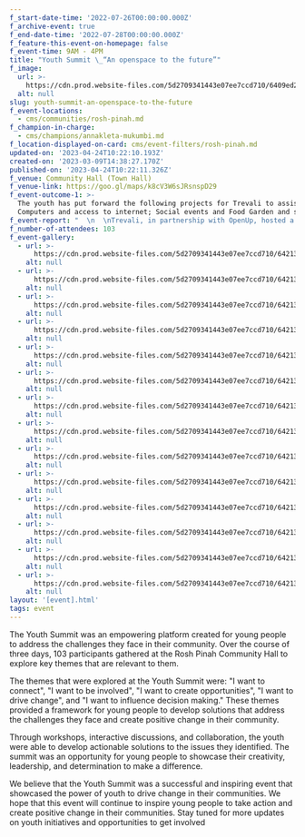 ```yaml
---
f_start-date-time: '2022-07-26T00:00:00.000Z'
f_archive-event: true
f_end-date-time: '2022-07-28T00:00:00.000Z'
f_feature-this-event-on-homepage: false
f_event-time: 9AM - 4PM
title: "Youth Summit \_“An openspace to the future”"
f_image:
  url: >-
    https://cdn.prod.website-files.com/5d2709341443e07ee7ccd710/6409ed26de67ff46d3895972_IMG_8953.jpg
  alt: null
slug: youth-summit-an-openspace-to-the-future
f_event-locations:
  - cms/communities/rosh-pinah.md
f_champion-in-charge:
  - cms/champions/annakleta-mukumbi.md
f_location-displayed-on-card: cms/event-filters/rosh-pinah.md
updated-on: '2023-04-24T10:22:10.193Z'
created-on: '2023-03-09T14:38:27.170Z'
published-on: '2023-04-24T10:22:11.326Z'
f_venue: Community Hall (Town Hall)
f_venue-link: https://goo.gl/maps/k8cV3W6sJRsnspD29
f_event-outcome-1: >-
  The youth has put forward the following projects for Trevali to assist with:
  Computers and access to internet; Social events and Food Garden and sport
f_event-report: "  \n  \nTrevali, in partnership with OpenUp, hosted a [3 day youth summit](https://docs.google.com/document/d/1rw0K9RiQcTBIEEmpYHsQAvbBYLJ4y1efsfhCq9DmvWA/edit#) in the rural Namibian mining town of Rosh Pinah as part of its Codebridge Youth Project. Rosh Pinah is a small mining settlement located in southern Namibia near Orange River, close to the border with South Africa. The OpenSpace Youth Summit took place from 26 - 28 July 2022 at the Community Hall in Rosh Pinah, from 14:00 - 17:00 daily.Trevali, OpenUp and National Youth Council engaged with the youth through different sessions and methods.\_  \n\nKey findings from the summit\_\n\nThe OpenUp team asked the Rosh Pinah Youth to select three projects that they would like to embark on that will assist them to bring the change they want to see. The youth has put forward the following projects for Trevali to assist with: Computers and access to internet; Social events and Food Garden and sports equipments.\n\nEmbed this tweet/facebook\n\nThe Youth has indicated that WhatsApp is their preferred method of communication, followed by facebook\_ and sms for those that are without smartphones. OpenUp has created two WhatsApp groups for the larger youth group and the Youth Forum. In addition OpenUp has created a facebook page for Rosh Pinah Codebridge youth.\_\n\nTo formalise the Youth Forum tasks and responsibilities, OpenUp will create the Rosh Pinah website page and include the bios and photos of the elected forum members.\_\n\nKey stats of the events\n\nThe summit was attended by 103 youth during the three days\n\nMost of the participants were between the ages of 15-19 years\n\n‍  \n[To access the event report click here](https://drive.google.com/file/d/1VJJlEAFI8J0P-WQwGZsoEIP3fnTh54Oj/view?usp=share_link)"
f_number-of-attendees: 103
f_event-gallery:
  - url: >-
      https://cdn.prod.website-files.com/5d2709341443e07ee7ccd710/64213220a14e3f25f3075392_IMG_6051.jpg
    alt: null
  - url: >-
      https://cdn.prod.website-files.com/5d2709341443e07ee7ccd710/642132205c825fefe47302f2_IMG_8314.jpg
    alt: null
  - url: >-
      https://cdn.prod.website-files.com/5d2709341443e07ee7ccd710/6421322022576e1f51fabe24_IMG_8411.jpg
    alt: null
  - url: >-
      https://cdn.prod.website-files.com/5d2709341443e07ee7ccd710/64213220a14e3ff4f0075370_IMG_8472.jpg
    alt: null
  - url: >-
      https://cdn.prod.website-files.com/5d2709341443e07ee7ccd710/6421321f5c825fa103730273_IMG_8508.jpg
    alt: null
  - url: >-
      https://cdn.prod.website-files.com/5d2709341443e07ee7ccd710/6421321f867639e67be19fcf_IMG_8537.jpg
    alt: null
  - url: >-
      https://cdn.prod.website-files.com/5d2709341443e07ee7ccd710/6421321fe1991c1358f68b14_IMG_8565.jpg
    alt: null
  - url: >-
      https://cdn.prod.website-files.com/5d2709341443e07ee7ccd710/642132208676395fb1e1a016_IMG_8742.jpg
    alt: null
  - url: >-
      https://cdn.prod.website-files.com/5d2709341443e07ee7ccd710/6421321f22576e3628fabde7_IMG_8820.jpg
    alt: null
  - url: >-
      https://cdn.prod.website-files.com/5d2709341443e07ee7ccd710/6421321f867639eab9e19fb2_IMG_8832.jpg
    alt: null
  - url: >-
      https://cdn.prod.website-files.com/5d2709341443e07ee7ccd710/6421321f867639c7e7e19fec_IMG_8874.jpg
    alt: null
  - url: >-
      https://cdn.prod.website-files.com/5d2709341443e07ee7ccd710/642132205c825f352f7302c2_IMG_8950.jpg
    alt: null
  - url: >-
      https://cdn.prod.website-files.com/5d2709341443e07ee7ccd710/6421321f5c825f586d73028d_IMG_8953.jpg
    alt: null
  - url: >-
      https://cdn.prod.website-files.com/5d2709341443e07ee7ccd710/6421321fe1991c091df68b50_IMG_8980.jpg
    alt: null
layout: '[event].html'
tags: event
---
```


The Youth Summit was an empowering platform created for young people to address the challenges they face in their community. Over the course of three days, 103 participants gathered at the Rosh Pinah Community Hall to explore key themes that are relevant to them.

The themes that were explored at the Youth Summit were: "I want to connect", "I want to be involved", "I want to create opportunities", "I want to drive change", and "I want to influence decision making." These themes provided a framework for young people to develop solutions that address the challenges they face and create positive change in their community.

Through workshops, interactive discussions, and collaboration, the youth were able to develop actionable solutions to the issues they identified. The summit was an opportunity for young people to showcase their creativity, leadership, and determination to make a difference.

We believe that the Youth Summit was a successful and inspiring event that showcased the power of youth to drive change in their communities. We hope that this event will continue to inspire young people to take action and create positive change in their communities. Stay tuned for more updates on youth initiatives and opportunities to get involved

‍
